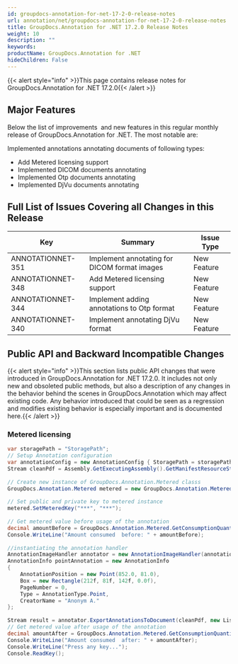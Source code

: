 ```yaml
---
id: groupdocs-annotation-for-net-17-2-0-release-notes
url: annotation/net/groupdocs-annotation-for-net-17-2-0-release-notes
title: GroupDocs.Annotation for .NET 17.2.0 Release Notes
weight: 10
description: ""
keywords: 
productName: GroupDocs.Annotation for .NET
hideChildren: False
---
```

{{< alert style="info" >}}This page contains release notes for GroupDocs.Annotation for .NET 17.2.0{{< /alert >}}

## Major Features

Below the list of improvements  and new features in this regular monthly release of GroupDocs.Annotation for .NET. The most notable are:

Implemented annotations annotating documents of following types:

*   Add Metered licensing support
*   Implemented DICOM documents annotating 
*   Implemented Otp documents annotating 
*   Implemented DjVu documents annotating 

## Full List of Issues Covering all Changes in this Release

| Key | Summary | Issue Type |
| --- | --- | --- |
| ANNOTATIONNET-351 | Implement annotating for DICOM format images | New Feature |
| ANNOTATIONNET-348 | Add Metered licensing support | New Feature |
| ANNOTATIONNET-344 | Implement adding annotations to Otp format | New Feature |
| ANNOTATIONNET-340 | Implement annotating DjVu format | New Feature |

## Public API and Backward Incompatible Changes

{{< alert style="info" >}}This section lists public API changes that were introduced in GroupDocs.Annotation for .NET 17.2.0. It includes not only new and obsoleted public methods, but also a description of any changes in the behavior behind the scenes in GroupDocs.Annotation which may affect existing code. Any behavior introduced that could be seen as a regression and modifies existing behavior is especially important and is documented here.{{< /alert >}}

### Metered licensing

```csharp
var storagePath = "StoragePath";
// Setup Annotation configuration
var annotationConfig = new AnnotationConfig { StoragePath = storagePath };
Stream cleanPdf = Assembly.GetExecutingAssembly().GetManifestResourceStream("SetLicense.TestData.Clear.pdf");
            
// Create new instance of GroupDocs.Annotation.Metered classs
GroupDocs.Annotation.Metered metered = new GroupDocs.Annotation.Metered();
            
// Set public and private key to metered instance
metered.SetMeteredKey("***", "***");
            
// Get metered value before usage of the annotation
decimal amountBefore = GroupDocs.Annotation.Metered.GetConsumptionQuantity();
Console.WriteLine("Amount consumed  before: " + amountBefore);
            
//instantiating the annotation handler
AnnotationImageHandler annotator = new AnnotationImageHandler(annotationConfig);
AnnotationInfo pointAnnotation = new AnnotationInfo
{
	AnnotationPosition = new Point(852.0, 81.0),
	Box = new Rectangle(212f, 81f, 142f, 0.0f),
	PageNumber = 0,
	Type = AnnotationType.Point,
	CreatorName = "Anonym A."
};
            
Stream result = annotator.ExportAnnotationsToDocument(cleanPdf, new List<AnnotationInfo>{ pointAnnotation}, DocumentType.Pdf);
// Get metered value after usage of the annotation
decimal amountAfter = GroupDocs.Annotation.Metered.GetConsumptionQuantity();
Console.WriteLine("Amount consumed  after: " + amountAfter);
Console.WriteLine("Press any key...");
Console.ReadKey();
```
